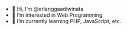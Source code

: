 - 👋 Hi, I’m @erlanggaadiwinata
- 👀 I’m interested in Web Programming
- 🌱 I’m currently learning PHP, JavaScript, etc.

<!---
erlanggaadiwinata/erlanggaadiwinata is a ✨ special ✨ repository because its `README.md` (this file) appears on your GitHub profile.
You can click the Preview link to take a look at your changes.
--->
